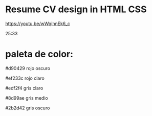 # Resume CV design in HTML CSS

https://youtu.be/wWqihnEk6_c

25:33

paleta de color:
=============
#d90429	rojo oscuro

#ef233c	rojo claro

#edf2f4	gris claro

#8d99ae	gris medio

#2b2d42	gris oscuro